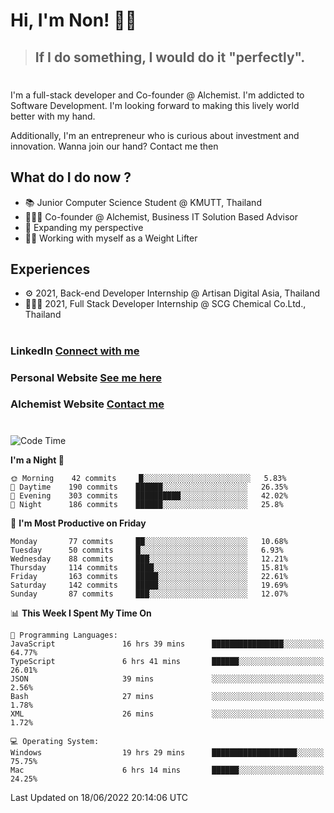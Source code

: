# Hi, I'm Non! 🖐🏻

> ## If I do something, I would do it "perfectly".

#

I'm a full-stack developer and Co-founder @ Alchemist. I'm addicted to Software Development. I'm looking forward to making this lively world better with my hand.

Additionally, I'm an entrepreneur who is curious about investment and innovation. Wanna join our hand? Contact me then

## What do I do now ?

- 📚 Junior Computer Science Student @ KMUTT, Thailand
- 🧑🏻‍💻 Co-founder @ Alchemist, Business IT Solution Based Advisor
- 🌈 Expanding my perspective
- 🏋🏻 Working with myself as a Weight Lifter

## Experiences

- ⚙️ 2021, Back-end Developer Internship @ Artisan Digital Asia, Thailand
- 🧑🏻‍💻 2021, Full Stack Developer Internship @ SCG Chemical Co.Ltd., Thailand

#

### LinkedIn [Connect with me](https://www.linkedin.com/in/non-nontra/)

### Personal Website [See me here](https://nonnontra.com/)

### Alchemist Website [Contact me](https://alchemist-softwarehouse.co/)

#

<!--START_SECTION:waka-->
![Code Time](http://img.shields.io/badge/Code%20Time-1%2C812%20hrs%2021%20mins-blue)

**I'm a Night 🦉** 

```text
🌞 Morning    42 commits     █░░░░░░░░░░░░░░░░░░░░░░░░   5.83% 
🌆 Daytime    190 commits    ██████░░░░░░░░░░░░░░░░░░░   26.35% 
🌃 Evening    303 commits    ██████████░░░░░░░░░░░░░░░   42.02% 
🌙 Night      186 commits    ██████░░░░░░░░░░░░░░░░░░░   25.8%

```
📅 **I'm Most Productive on Friday** 

```text
Monday       77 commits     ██░░░░░░░░░░░░░░░░░░░░░░░   10.68% 
Tuesday      50 commits     █░░░░░░░░░░░░░░░░░░░░░░░░   6.93% 
Wednesday    88 commits     ███░░░░░░░░░░░░░░░░░░░░░░   12.21% 
Thursday     114 commits    ████░░░░░░░░░░░░░░░░░░░░░   15.81% 
Friday       163 commits    █████░░░░░░░░░░░░░░░░░░░░   22.61% 
Saturday     142 commits    █████░░░░░░░░░░░░░░░░░░░░   19.69% 
Sunday       87 commits     ███░░░░░░░░░░░░░░░░░░░░░░   12.07%

```


📊 **This Week I Spent My Time On** 

```text
💬 Programming Languages: 
JavaScript               16 hrs 39 mins      ████████████████░░░░░░░░░   64.77% 
TypeScript               6 hrs 41 mins       ██████░░░░░░░░░░░░░░░░░░░   26.01% 
JSON                     39 mins             ░░░░░░░░░░░░░░░░░░░░░░░░░   2.56% 
Bash                     27 mins             ░░░░░░░░░░░░░░░░░░░░░░░░░   1.78% 
XML                      26 mins             ░░░░░░░░░░░░░░░░░░░░░░░░░   1.72%

💻 Operating System: 
Windows                  19 hrs 29 mins      ███████████████████░░░░░░   75.75% 
Mac                      6 hrs 14 mins       ██████░░░░░░░░░░░░░░░░░░░   24.25%

```


 Last Updated on 18/06/2022 20:14:06 UTC
<!--END_SECTION:waka-->

